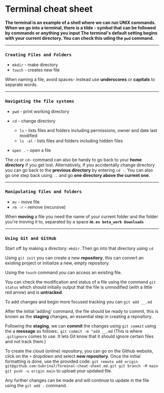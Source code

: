 <h1>Terminal cheat sheet </h1>

**The terminal is an example of a shell where we can run UNIX commands. 
When we go into a terminal, there is a tilde `~` symbol that can be 
followed by commands or anything you input
The terminal's default setting begins with your 
current directory. You can check this uding the `pwd` command.**

***
### `Creating Files and Folders`
* `mkdir` - make directory
* `touch` - creates new file

When naming a file, avoid spaces- instead use **underscores** or 
**capitals** to separate words.

***

### `Navigating the file systems`
* `pwd` - print working directory 
* `cd` - change directory

  * `ls` - lists files and folders including permissions, owner and date last modified
  * `ls -al` - lists files and folders including hidden files 
* `open .` - open a file

The `cd` or `cd~` command can also be handy to go back to your
**home directory** if you get lost. Alternatively, if you accidentally
change directory you can go back to the **previous directory** by entering `cd -`.
You can also go one step back using `..` and go **one directory above the
current one**.

***

### `Manipulating files and folders`

* `mv` - move file
*  `rm -r` - remove (recursive)

When **moving** a file you need the name of your current folder and the folder you're 
moving it to, separated by a space **ie. `mv bnta_work Downloads`**

***

### `Using Git and GitHub`
Start off by making a directory: `mkdir.`Then go into that 
directory using `cd`

Using `git init` you can create a new **repository**, this can convert 
an existing project or initialize a new, empty repository.

Using the `touch` command you can access an existing file. 

You can check the modification and status of a file using the command 
`git status` which should initially output that the file is unmodified
(with a little red arrow) and is **untracked**. 

To add changes and begin more focused tracking you can 
`git add __.md`

After the initial 'adding' command, the file should be ready to 
commit, this is known as the **staging** changes, an essential step 
in creating a repository.


Following the **staging**, we can **commit** the changes using 
`git commit` using the a **message** as follows:. `git commit -m "add __.md`
(This is where `.gitignore` comes to use. It lets Git know that it 
should ignore certain files and not track them.)

To create the cloud (online) repository, you can go on the Github
website, click on the `+` dropdown and select **new repository**. Once 
the initial formatting is done, use the provided code: `git remote add origin 
git@github.com:Subrina7/Terminal-cheat-sheet.md.git
git branch -M main
git push -u origin main` 
to upload your updated file. 

Any further changes can be made and will continue to update in the 
file using the `git add .` command.
















